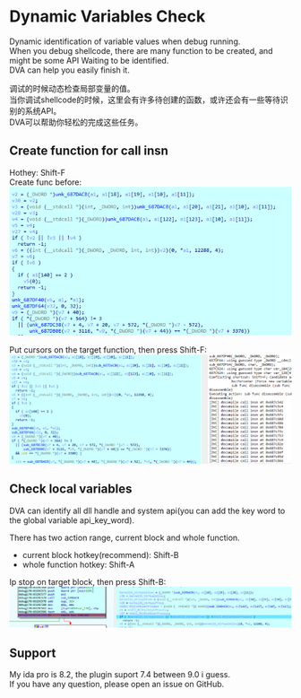 # Dynamic Variables Check
 
Dynamic identification of variable values when debug running.   
When you debug shellcode, there are many function to be created, and might be some API Waiting to be identified.  
DVA can help you easily finish it.  
  
调试的时候动态检查局部变量的值。  
当你调试shellcode的时候，这里会有许多待创建的函数，或许还会有一些等待识别的系统API。  
DVA可以帮助你轻松的完成这些任务。  

## Create function for call insn
Hothey: Shift-F  
Create func before:  
![](./picture/create_func_before.png)  

Put cursors on the target function, then press Shift-F:  
![](./picture/create_func_after.png)  

## Check local variables
DVA can identify all dll handle and system api(you can add the key word to the global variable api_key_word).

There has two action range, current block and whole function.  
* current block hotkey(recommend): Shift-B  
* whole function hotkey: Shift-A  
  
Ip stop on target block, then press Shift-B:  
![](./picture/Identifying_variables.png)

## Support
My ida pro is 8.2, the plugin suport 7.4 between 9.0 i guess.  
If you have any question, please open an issue on GitHub.
